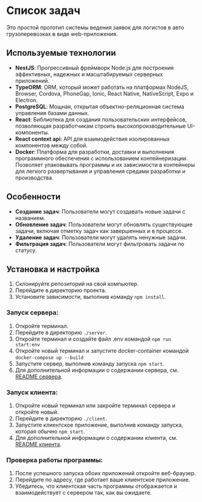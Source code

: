 # Список задач
Это простой прототип системы ведения заявок для логистов в авто грузоперевозках в виде web-приложения.
## Используемые технологии
- **NestJS**: Прогрессивный фреймворк Node.js для построения эффективных, надежных и масштабируемых серверных приложений.
- **TypeORM**: ORM, который может работать на платформах NodeJS, Browser, Cordova, PhoneGap, Ionic, React Native, NativeScript, Expo и Electron.
- **PostgreSQL**: Мощная, открытая объектно-реляционная система управления базами данных.
- **React**: Библиотека для создания пользовательских интерфейсов, позволяющая разработчикам строить высокопроизводительные UI-компоненты.
- **React context api**: API для взаимодействия изолированных компонентов между собой.
- **Docker**: Платформа для разработки, доставки и выполнения программного обеспечения с использованием контейнеризации. Позволяет упаковывать программы и их зависимости в контейнеры для легкого развертывания и управления средами разработки и производства.
## Особенности
- **Создание задач**: Пользователи могут создавать новые задачи с названием.
- **Обновление задач**: Пользователи могут обновлять существующие задачи, включая отметку задач как завершенных и в процессе.
- **Удаление задач**: Пользователи могут удалять ненужные задачи.
- **Фильтрация задач**: Пользователи могут фильтровать задачи по статусу.
## Установка и настройка
1. Склонируйте репозиторий на свой компьютер.
2. Перейдите в директорию проекта.
3. Установите зависимости, выполнив команду `npm install`.
### Запуск сервера:
1. Откройте терминал.
2. Перейдите в директорию `./server`.
3. Откройте терминал и создайте файл .env командой `npm run start:env`
4. Откройте новый терминал и запустите docker-container командой `docker-compose up --build`
5. Запустите сервер, выполнив команду запуска `npm start`.
4. Для дополнительной информации о содержании сервера, см. [README сервера](server/README.md).
### Запуск клиента:
1. Откройте новый терминал или закройте терминал сервера и откройте новый.
2. Перейдите в директорию ```./client```.
3. Запустите клиентское приложение, выполнив команду запуска, которая обычно `npm start`.
5. Для дополнительной информации о содержании клиента, см. [README клиента](client/README.md).
### Проверка работы программы:
1. После успешного запуска обоих приложений откройте веб-браузер.
2. Перейдите по адресу, где работает ваше клиентское приложение.
3. Убедитесь, что клиентская часть программы отображается и взаимодействует с сервером так, как вы ожидаете.